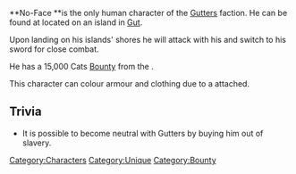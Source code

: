 **No-Face **is the only human character of the
[Gutters](Gutters.md "wikilink") faction. He can be found at [](Strange_Camp.md) located on an island in
[Gut](Gut.md "wikilink").

Upon landing on his islands' shores he will attack with his [](Oldworld_Bow_MkI.md) and switch to his sword
for close combat.

He has a 15,000 Cats [Bounty](Bounty.md "wikilink") from the [](03%20-%20Projects%20&%20Wikis/Kenshi/Kenshi%20Wiki/Kenshi%20Wiki%20Template/United_Cities.md).

This character can colour armour and clothing due to a [](Colour_Scheme.md) attached.

## Trivia

- It is possible to become neutral with Gutters by buying him out of
  slavery.

[Category:Characters](Category:Characters "wikilink")
[Category:Unique](Category:Unique "wikilink")
[Category:Bounty](Category:Bounty "wikilink")